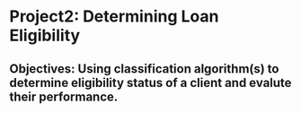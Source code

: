 # Project2: Determining Loan Eligibility
## Objectives: Using classification algorithm(s) to determine eligibility status of a client and evalute their performance. 
